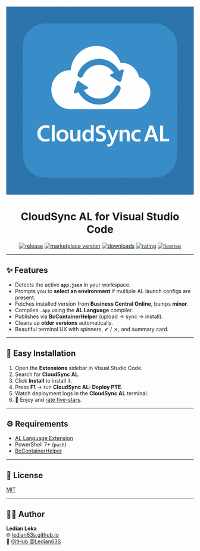 <div align="center">

![cloudsync-al-logo](images/icon.png)

# CloudSync AL for Visual Studio Code

[![release](https://img.shields.io/github/v/release/Ledian63S/cloudsync-al?display_name=tag&sort=semver&style=for-the-badge&logo=docusign&logoColor=white&colorA=2b303b&colorB=00e8c6)](https://github.com/Ledian63S/cloudsync-al/releases/latest)
[![marketplace version](https://img.shields.io/visual-studio-marketplace/v/lekaledian.cloudsync-al?style=for-the-badge&logo=docusign&logoColor=white&colorA=2b303b&colorB=5BC0DE)](https://marketplace.visualstudio.com/items?itemName=lekaledian.cloudsync-al)
[![downloads](https://img.shields.io/visual-studio-marketplace/d/lekaledian.cloudsync-al?style=for-the-badge&logo=docusign&logoColor=white&colorA=2b303b&colorB=96E072)](https://marketplace.visualstudio.com/items?itemName=lekaledian.cloudsync-al)
[![rating](https://img.shields.io/visual-studio-marketplace/stars/lekaledian.cloudsync-al?style=for-the-badge&logo=reverbnation&logoColor=white&colorA=2b303b&colorB=FFE66D)](https://marketplace.visualstudio.com/items?itemName=lekaledian.cloudsync-al)
[![license](https://img.shields.io/github/license/Ledian63S/cloudsync-al?style=for-the-badge&logo=open-source-initiative&logoColor=white&colorA=2b303b&colorB=8A2BE2)](https://github.com/Ledian63S/cloudsync-al/blob/master/LICENSE.md)
</div>

---

## ✨ Features

- Detects the active **`app.json`** in your workspace.
- Prompts you to **select an environment** if multiple AL launch configs are present.
- Fetches installed version from **Business Central Online**, bumps **minor**.
- Compiles `.app` using the **AL Language** compiler.
- Publishes via **BcContainerHelper** (upload → sync → install).
- Cleans up **older versions** automatically.
- Beautiful terminal UX with spinners, ✔ / ✗, and summary card.

---

## 🚀 Easy Installation

1. Open the **Extensions** sidebar in Visual Studio Code.
2. Search for **CloudSync AL**.
3. Click **Install** to install it.
4. Press **F1** → run **CloudSync AL: Deploy PTE**.
5. Watch deployment logs in the **CloudSync AL** terminal.
6. 🌟 Enjoy and [rate five-stars](https://marketplace.visualstudio.com/items?itemName=lekaledian.cloudsync-al&ssr=false#review-details).

---

## ⚙️ Requirements

- [AL Language Extension](https://marketplace.visualstudio.com/items?itemName=ms-dynamics-smb.al)
- PowerShell 7+ (`pwsh`)
- [BcContainerHelper](https://www.powershellgallery.com/packages/BcContainerHelper)

---

## 📄 License

[MIT](https://github.com/Ledian63S/cloudsync-al/blob/main/LICENSE)

---

## 👨‍💻 Author

**Ledian Leka**  
🌐 [ledian63s.github.io](https://ledian63s.github.io)  
🐙 [GitHub @Ledian63S](https://github.com/Ledian63S)
